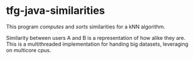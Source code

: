 # tfg-java-similarities 

This program *computes* and *sorts* similarities for a kNN algorithm.      

Similarity between users A and B is a representation of how alike they are. This is a multithreaded implementation for handing big datasets, leveraging on multicore cpus.

